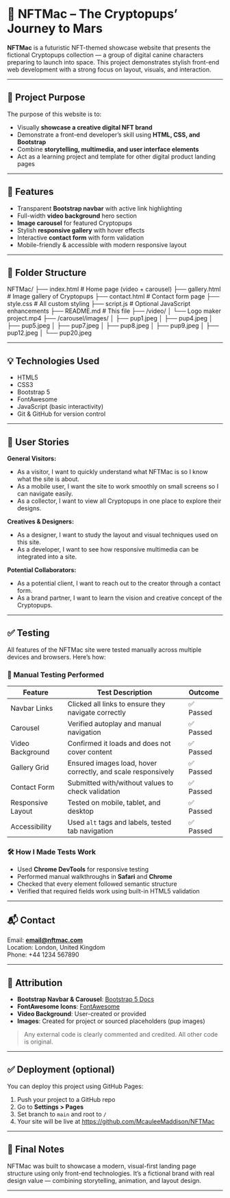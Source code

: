# 🐶 NFTMac – The Cryptopups’ Journey to Mars

**NFTMac** is a futuristic NFT-themed showcase website that presents the fictional Cryptopups collection — a group of digital canine characters preparing to launch into space. This project demonstrates stylish front-end web development with a strong focus on layout, visuals, and interaction.

---

## 🚀 Project Purpose

The purpose of this website is to:
- Visually **showcase a creative digital NFT brand**
- Demonstrate a front-end developer’s skill using **HTML, CSS, and Bootstrap**
- Combine **storytelling, multimedia, and user interface elements**
- Act as a learning project and template for other digital product landing pages

---

## 🎯 Features

- Transparent **Bootstrap navbar** with active link highlighting
- Full-width **video background** hero section
- **Image carousel** for featured Cryptopups
- Stylish **responsive gallery** with hover effects
- Interactive **contact form** with form validation
- Mobile-friendly & accessible with modern responsive layout

---

## 📁 Folder Structure

NFTMac/
├── index.html # Home page (video + carousel)
├── gallery.html # Image gallery of Cryptopups
├── contact.html # Contact form page
├── style.css # All custom styling
├── script.js # Optional JavaScript enhancements
├── README.md # This file
├── /video/
│ └── Logo maker project.mp4
├── /carousel/images/
│ ├── pup1.jpeg
│ ├── pup4.jpeg
│ ├── pup5.jpeg
│ ├── pup7.jpeg
│ ├── pup8.jpeg
│ ├── pup9.jpeg
│ ├── pup12.jpeg
│ └── pup20.jpeg


---

## 💡 Technologies Used

- HTML5
- CSS3
- Bootstrap 5
- FontAwesome
- JavaScript (basic interactivity)
- Git & GitHub for version control

---

## 👤 User Stories

**General Visitors:**
- As a visitor, I want to quickly understand what NFTMac is so I know what the site is about.
- As a mobile user, I want the site to work smoothly on small screens so I can navigate easily.
- As a collector, I want to view all Cryptopups in one place to explore their designs.

**Creatives & Designers:**
- As a designer, I want to study the layout and visual techniques used on this site.
- As a developer, I want to see how responsive multimedia can be integrated into a site.

**Potential Collaborators:**
- As a potential client, I want to reach out to the creator through a contact form.
- As a brand partner, I want to learn the vision and creative concept of the Cryptopups.

---

## ✅ Testing

All features of the NFTMac site were tested manually across multiple devices and browsers. Here’s how:

### 🧪 Manual Testing Performed

| Feature            | Test Description                                           | Outcome     |
|--------------------|------------------------------------------------------------|-------------|
| Navbar Links       | Clicked all links to ensure they navigate correctly        | ✅ Passed    |
| Carousel           | Verified autoplay and manual navigation                    | ✅ Passed    |
| Video Background   | Confirmed it loads and does not cover content              | ✅ Passed    |
| Gallery Grid       | Ensured images load, hover correctly, and scale responsively| ✅ Passed    |
| Contact Form       | Submitted with/without values to check validation          | ✅ Passed    |
| Responsive Layout  | Tested on mobile, tablet, and desktop                      | ✅ Passed    |
| Accessibility      | Used `alt` tags and labels, tested tab navigation          | ✅ Passed    |

### 🛠 How I Made Tests Work

- Used **Chrome DevTools** for responsive testing
- Performed manual walkthroughs in **Safari** and **Chrome**
- Checked that every element followed semantic structure
- Verified that required fields work using built-in HTML5 validation

---

## 📬 Contact

Email: **email@nftmac.com**  
Location: London, United Kingdom  
Phone: +44 1234 567890

---

## 👏 Attribution

- **Bootstrap Navbar & Carousel**: [Bootstrap 5 Docs](https://getbootstrap.com/)
- **FontAwesome Icons**: [FontAwesome](https://fontawesome.com/)
- **Video Background**: User-created or provided
- **Images**: Created for project or sourced placeholders (pup images)

> Any external code is clearly commented and credited. All other code is original.

---

## ✅ Deployment (optional)

You can deploy this project using GitHub Pages:

1. Push your project to a GitHub repo
2. Go to **Settings > Pages**
3. Set branch to `main` and root to `/`
4. Your site will be live at https://github.com/McauleeMaddison/NFTMac

---

## 🎉 Final Notes

NFTMac was built to showcase a modern, visual-first landing page structure using only front-end technologies. It’s a fictional brand with real design value — combining storytelling, animation, and layout design.

---
